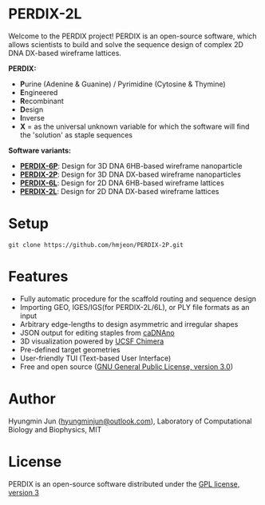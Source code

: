 # PERDIX-2L
Welcome to the PERDIX project! PERDIX is an open-source software, which allows scientists to build and solve the sequence design of complex 2D DNA DX-based wireframe lattices.

**PERDIX:**
* **P**urine (Adenine & Guanine) / Pyrimidine (Cytosine & Thymine)
* **E**ngineered
* **R**ecombinant
* **D**esign
* **I**nverse
* **X** = as the universal unknown variable for which the software will find the 'solution' as staple sequences

**Software variants:**
* **[PERDIX-6P](https://github.com/hmjeon/PERDIX-6P)**: Design for 3D DNA 6HB-based wireframe nanoparticle
* **[PERDIX-2P](https://github.com/hmjeon/PERDIX-2P)**: Design for 3D DNA DX-based wireframe nanoparticles 
* **[PERDIX-6L](https://github.com/hmjeon/PERDIX-6L)**: Design for 2D DNA 6HB-based wireframe lattices
* **[PERDIX-2L](https://github.com/hmjeon/PERDIX-2L)**: Design for 2D DNA DX-based wireframe lattices

# Setup
```git clone https://github.com/hmjeon/PERDIX-2P.git```

# Features
* Fully automatic procedure for the scaffold routing and sequence design
* Importing GEO, IGES/IGS(for PERDIX-2L/6L), or PLY file formats as an input
* Arbitrary edge-lengths to design asymmetric and irregular shapes
* JSON output for editing staples from [caDNAno](http://https://cadnano.org/)
* 3D visualization powered by [UCSF Chimera](https://www.cgl.ucsf.edu/chimera/)
* Pre-defined target geometries
* User-friendly TUI (Text-based User Interface)
* Free and open source ([GNU General Public License, version 3.0](https://www.gnu.org/licenses/gpl-3.0.en.html/))

# Author
Hyungmin Jun (hyungminjun@outlook.com), Laboratory of Computational Biology and Biophysics, MIT

# License
PERDIX is an open-source software distributed under the [GPL license, version 3](https://www.gnu.org/licenses/gpl-3.0.en.html/)
